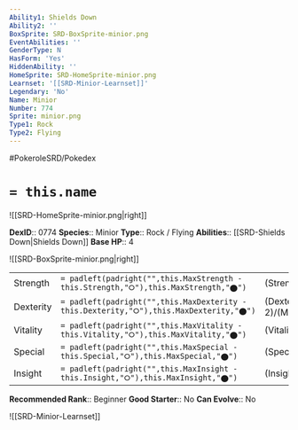 ```yaml
---
Ability1: Shields Down
Ability2: ''
BoxSprite: SRD-BoxSprite-minior.png
EventAbilities: ''
GenderType: N
HasForm: 'Yes'
HiddenAbility: ''
HomeSprite: SRD-HomeSprite-minior.png
Learnset: '[[SRD-Minior-Learnset]]'
Legendary: 'No'
Name: Minior
Number: 774
Sprite: minior.png
Type1: Rock
Type2: Flying
---
```


#PokeroleSRD/Pokedex

# `= this.name`

![[SRD-HomeSprite-minior.png|right]]

**DexID**:: 0774
**Species**:: Minior
**Type**:: Rock / Flying
**Abilities**:: [[SRD-Shields Down|Shields Down]]
**Base HP**:: 4

![[SRD-BoxSprite-minior.png|right]]

|           |                                                                                        |                                          |
| --------- | -------------------------------------------------------------------------------------- | ---------------------------------------- |
| Strength  | `= padleft(padright("",this.MaxStrength - this.Strength,"⭘"),this.MaxStrength,"⬤")`    | (Strength::2)/(MaxStrength::4)   |
| Dexterity | `= padleft(padright("",this.MaxDexterity - this.Dexterity,"⭘"),this.MaxDexterity,"⬤")` | (Dexterity:: 2)/(MaxDexterity::4) |
| Vitality  | `= padleft(padright("",this.MaxVitality - this.Vitality,"⭘"),this.MaxVitality,"⬤")`    | (Vitality::3)/(MaxVitality::6)   |
| Special   | `= padleft(padright("",this.MaxSpecial - this.Special,"⭘"),this.MaxSpecial,"⬤")`       | (Special::2)/(MaxSpecial::4)     |
| Insight   | `= padleft(padright("",this.MaxInsight - this.Insight,"⭘"),this.MaxInsight,"⬤")`       | (Insight::3)/(MaxInsight::6)     |

**Recommended Rank**:: Beginner
**Good Starter**:: No
**Can Evolve**:: No

![[SRD-Minior-Learnset]]
